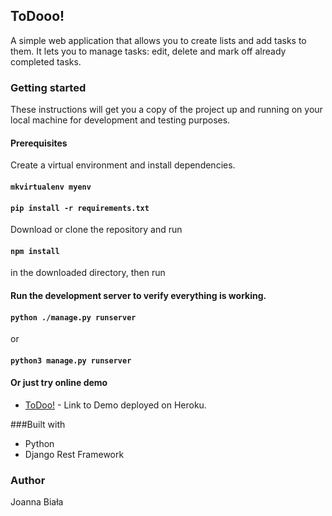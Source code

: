 ## ToDooo!

A simple web application that allows you to create lists and add tasks to them. It lets you to manage tasks:
edit, delete and mark off already completed tasks.

### Getting started

These instructions will get you a copy of the project 
up and running on your local machine for development and testing purposes.

#### Prerequisites
Create a virtual environment and install dependencies.
#### `mkvirtualenv myenv`
#### `pip install -r requirements.txt`
Download or clone the repository and run
#### `npm install` 
in the downloaded directory, then run
#### Run the development server to verify everything is working.

#### `python ./manage.py runserver`
or
#### `python3 manage.py runserver`


#### Or just try online demo

* [ToDoo!](http://www.dropwizard.io/1.0.2/docs/) - Link to Demo deployed on Heroku.

###Built with
* Python
* Django Rest Framework

### Author
Joanna Biała

